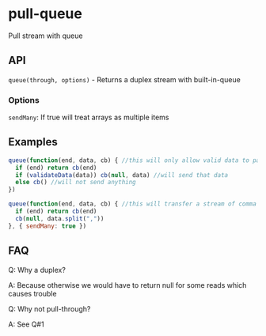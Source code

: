 # pull-queue
Pull stream with queue

## API
`queue(through, options)` - Returns a duplex stream with built-in-queue

### Options
`sendMany`: If true will treat arrays as multiple items

## Examples
```js
queue(function(end, data, cb) { //this will only allow valid data to pass through
  if (end) return cb(end)
  if (validateData(data)) cb(null, data) //will send that data
  else cb() //will not send anything
})
```

```js
queue(function(end, data, cb) { //this will transfer a stream of comma seperated items into single words
  if (end) return cb(end)
  cb(null, data.split(","))
}, { sendMany: true })
```

## FAQ
Q: Why a duplex?

A: Because otherwise we would have to return null for some reads which causes trouble

Q: Why not pull-through?

A: See Q#1

